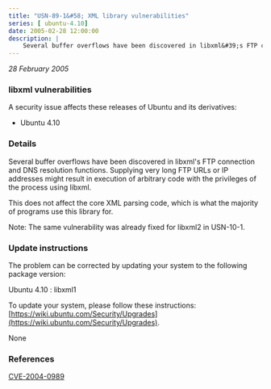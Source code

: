 ```yaml
---
title: "USN-89-1&#58; XML library vulnerabilities"
series: [ ubuntu-4.10]
date: 2005-02-28 12:00:00
description: |
    Several buffer overflows have been discovered in libxml&#39;s FTP connection and DNS resolution functions. Supplying very long FTP URLs or IP addresses might result in execution of arbitrary code with the privileges of the process using libxml.
--- 
```

 
 

*28 February 2005*

### libxml vulnerabilities

A security issue affects these releases of Ubuntu and its derivatives:

* Ubuntu 4.10

### Details

Several buffer overflows have been discovered in libxml&#39;s FTP connection and DNS resolution functions. Supplying very long FTP URLs or IP addresses might result in execution of arbitrary code with the privileges of the process using libxml.

This does not affect the core XML parsing code, which is what the majority of programs use this library for.

Note: The same vulnerability was already fixed for libxml2 in USN-10-1.

### Update instructions

The problem can be corrected by updating your system to the following package version:

Ubuntu 4.10
 : libxml1 

To update your system, please follow these instructions: [https://wiki.ubuntu.com/Security/Upgrades](https://wiki.ubuntu.com/Security/Upgrades).

None

### References

 
 [CVE-2004-0989](http://people.ubuntu.com/~ubuntu-security/cve/CVE-2004-0989)
 

